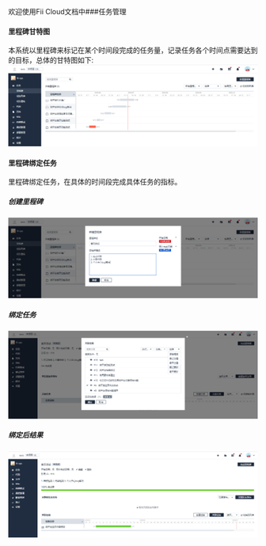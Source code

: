 欢迎使用Fii Cloud文档中###任务管理
#### 里程碑甘特图
本系统以里程碑来标记在某个时间段完成的任务量，记录任务各个时间点需要达到的目标，总体的甘特图如下:
![](../图片/开发者中心/功能介绍/任务管理/5f0bf8f88f5aa.PNG)
#### 里程碑绑定任务
里程碑绑定任务，在具体的时间段完成具体任务的指标。
##### 创建里程碑
![](../图片/开发者中心/功能介绍/任务管理/5f0bfa4bc4b20.PNG)
##### 绑定任务
![](../图片/开发者中心/功能介绍/任务管理/5f0bfb2127cc3.PNG)
##### 绑定后结果
![](../图片/开发者中心/功能介绍/任务管理/5f0bfb361a9b5.PNG)

